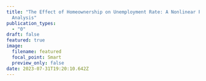 ```yaml
---
title: "The Effect of Homeownership on Unemployment Rate: A Nonlinear Panel ARDL
  Analysis"
publication_types:
  - "0"
draft: false
featured: true
image:
  filename: featured
  focal_point: Smart
  preview_only: false
date: 2023-07-31T19:20:10.642Z
---
```


